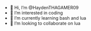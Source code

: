 - 👋 Hi, I’m @HaydenTHAGAMER09
- 👀 I’m interested in coding
- 🌱 I’m currently learning bash and lua
- 💞️ I’m looking to collaborate on lua

<!---
HaydenTHAGAMER09/HaydenTHAGAMER09 is a ✨ special ✨ repository because its `README.md` (this file) appears on your GitHub profile.
You can click the Preview link to take a look at your changes.
--->
